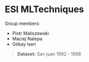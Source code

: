 # ESI MLTechniques
Group members:
- Piotr Maliszewski
- Maciej Nalepa
- Gökay Iseri

> **Dataset:** San juan 1992 - 1998


